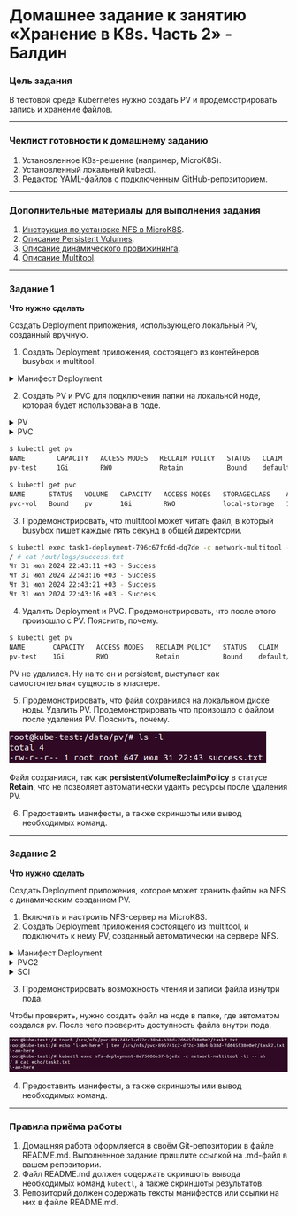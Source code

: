 # Домашнее задание к занятию «Хранение в K8s. Часть 2» - Балдин

### Цель задания

В тестовой среде Kubernetes нужно создать PV и продемострировать запись и хранение файлов.

------

### Чеклист готовности к домашнему заданию

1. Установленное K8s-решение (например, MicroK8S).
2. Установленный локальный kubectl.
3. Редактор YAML-файлов с подключенным GitHub-репозиторием.

------

### Дополнительные материалы для выполнения задания

1. [Инструкция по установке NFS в MicroK8S](https://microk8s.io/docs/nfs). 
2. [Описание Persistent Volumes](https://kubernetes.io/docs/concepts/storage/persistent-volumes/). 
3. [Описание динамического провижининга](https://kubernetes.io/docs/concepts/storage/dynamic-provisioning/). 
4. [Описание Multitool](https://github.com/wbitt/Network-MultiTool).

------

### Задание 1

**Что нужно сделать**

Создать Deployment приложения, использующего локальный PV, созданный вручную.

1. Создать Deployment приложения, состоящего из контейнеров busybox и multitool.

<details>
<summary>Манифест Deployment</summary>

```yaml
apiVersion: apps/v1
kind: Deployment
metadata:
  name: task1-deployment
  labels:
    app: echo
spec:
  replicas: 1
  selector:
    matchLabels:
      app: echo
  template:
    metadata:
      labels:
        app: echo
    spec:
      containers:
      - name: busybox
        image: busybox
        command: ['sh', '-c', 'mkdir -p /out/logs && while true; do echo "$(date) - Success" >> /out/logs/success.txt; sleep 5; done']
        volumeMounts:
        - name: test-vol-pvc
          mountPath: /tmp/cache

      - name: network-multitool
        image: wbitt/network-multitool
        volumeMounts:
        - name: test-vol-pvc
          mountPath: /echo
        env:
        - name: HTTP_PORT
          value: "80"
        - name: HTTPS_PORT
          value: "443"
        ports:
        - containerPort: 80
          name: port-http
        - containerPort: 443
          name: port-https
        resources:
          requests:
            cpu: "1m"
            memory: "20Mi"
          limits:
            cpu: "10m"
            memory: "20Mi"
      volumes:
      - name: test-vol-pvc
        persistentVolumeClaim:
          claimName: pvc-vol
```

</details>

2. Создать PV и PVC для подключения папки на локальной ноде, которая будет использована в поде.

<details>
<summary>PV</summary>
  
```yaml
apiVersion: v1
kind: PersistentVolume
metadata:
  name: pv-test
spec:  
  capacity:
    storage: 1Gi
  accessModes:
    - ReadWriteOnce
  hostPath:
    path: /data/pv
  persistentVolumeReclaimPolicy: Retain
  storageClassName: local-storage
```

</details>

<details>
<summary>PVC</summary>

```yaml
apiVersion: v1
kind: PersistentVolumeClaim
metadata:
  name: pvc-vol
spec:
  storageClassName: local-storage
  accessModes:
    - ReadWriteOnce
  resources:
    requests:
      storage: 1Gi
```

</details>

```bash
$ kubectl get pv
NAME        CAPACITY   ACCESS MODES   RECLAIM POLICY   STATUS   CLAIM             STORAGECLASS    REASON   AGE
pv-test     1Gi        RWO            Retain           Bound    default/pvc-vol   local-storage            10m
```

```bash
$ kubectl get pvc
NAME      STATUS   VOLUME   CAPACITY   ACCESS MODES   STORAGECLASS    AGE
pvc-vol   Bound    pv       1Gi        RWO            local-storage   10m
```

3. Продемонстрировать, что multitool может читать файл, в который busybox пишет каждые пять секунд в общей директории. 

```bash
$ kubectl exec task1-deployment-796c67fc6d-dq7de -c network-multitool -it -- sh
/ # cat /out/logs/success.txt
Чт 31 июл 2024 22:43:11 +03 - Success
Чт 31 июл 2024 22:43:16 +03 - Success
Чт 31 июл 2024 22:43:21 +03 - Success
Чт 31 июл 2024 22:43:16 +03 - Success
```

4. Удалить Deployment и PVC. Продемонстрировать, что после этого произошло с PV. Пояснить, почему.

```bash
$ kubectl get pv
NAME       CAPACITY   ACCESS MODES   RECLAIM POLICY   STATUS   CLAIM             STORAGECLASS   REASON   AGE
pv-test    1Gi        RWO            Retain           Bound    default/pvc-vol   local-storage           27m
```

PV не удалился. Ну на то он и persistent, выступает как самостоятельная сущность в кластере. 

5. Продемонстрировать, что файл сохранился на локальном диске ноды. Удалить PV. Продемонстрировать что произошло с файлом после удаления PV. Пояснить, почему.

![1.1](jpeg/1.jpg)

Файл сохранился, так как **persistentVolumeReclaimPolicy** в статусе **Retain**, что не позволяет автоматически удаить ресурсы после удаления PV.

6. Предоставить манифесты, а также скриншоты или вывод необходимых команд.

------

### Задание 2

**Что нужно сделать**

Создать Deployment приложения, которое может хранить файлы на NFS с динамическим созданием PV.

1. Включить и настроить NFS-сервер на MicroK8S.
2. Создать Deployment приложения состоящего из multitool, и подключить к нему PV, созданный автоматически на сервере NFS.

<details>
<summary>Манифест Deployment</summary>

```yaml
apiVersion: apps/v1
kind: Deployment
metadata:
  name: nfs-deployment
  labels:
    app: multitool
spec:
  replicas: 1
  selector:
    matchLabels:
      app: multitool
  template:
    metadata:
      labels:
        app: multitool
    spec:
      containers:
        - image: wbitt/network-multitool
          volumeMounts:
          - name: test-vol-pvc
            mountPath: /echo
          name: network-multitool
      volumes:
      - name: test-vol-pvc
        persistentVolumeClaim:
          claimName: my-pvc-nfs
```

</details>

<details>
<summary>PVС2</summary>
  
```yaml
apiVersion: v1
kind: PersistentVolumeClaim
metadata:
  name: my-pvc-nfs
spec:
  storageClassName: nfs-stor
  accessModes: [ReadWriteOnce]
  resources:
    requests:
      storage: 1Gi
```

</details>

<details>
<summary>SCl</summary>

```yaml
apiVersion: storage.k8s.io/v1
kind: StorageClass
metadata:
  name: nfs-stor
provisioner: nfs.csi.k8s.io
reclaimPolicy: Delete
parameters:
  server: 192.168.31.77
  share: /srv/nfs
reclaimPolicy: Delete
volumeBindingMode: Immediate
mountOptions:
  - hard
  - nfsvers=4.1
```

</details>

3. Продемонстрировать возможность чтения и записи файла изнутри пода. 

Чтобы проверить, нужно создать файл на ноде в папке, где автоматом создался pv. После чего проверить доступность файла внутри пода.

![2.1](jpeg/2.jpg)

4. Предоставить манифесты, а также скриншоты или вывод необходимых команд.

------

### Правила приёма работы

1. Домашняя работа оформляется в своём Git-репозитории в файле README.md. Выполненное задание пришлите ссылкой на .md-файл в вашем репозитории.
2. Файл README.md должен содержать скриншоты вывода необходимых команд `kubectl`, а также скриншоты результатов.
3. Репозиторий должен содержать тексты манифестов или ссылки на них в файле README.md.
